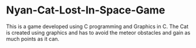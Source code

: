 # Nyan-Cat-Lost-In-Space-Game
This is a game developed using C programming and Graphics in C. The Cat is created using graphics and has to avoid the meteor obstacles and gain as much points as it can.
